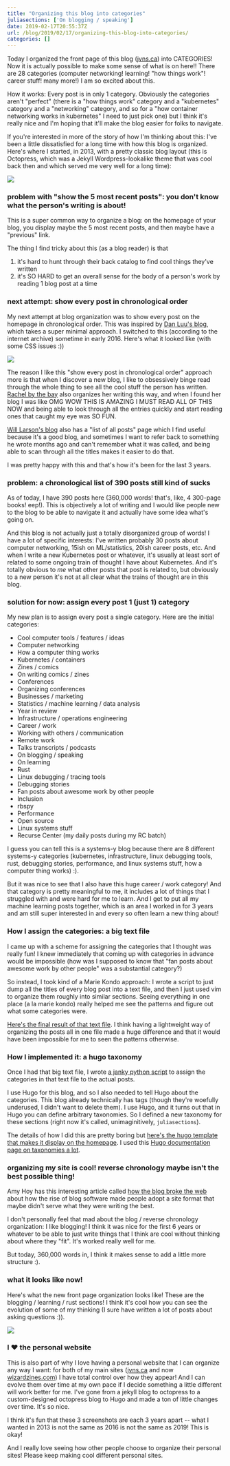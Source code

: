 ```yaml
---
title: "Organizing this blog into categories"
juliasections: ['On blogging / speaking']
date: 2019-02-17T20:55:37Z
url: /blog/2019/02/17/organizing-this-blog-into-categories/
categories: []
---
```


Today I organized the front page of this blog ([jvns.ca](https://jvns.ca)) into CATEGORIES! Now it
is actually possible to make some sense of what is on here!! There are 28 categories (computer networking!
learning! "how things work"! career stuff! many more!) I am so excited about this. 

How it works: Every post is in only 1 category. Obviously the categories aren't "perfect" (there is
a "how things work" category and a "kubernetes" category and a "networking" category, and so for a
"how container networking works in kubernetes" I need to just pick one) but I think it's really nice
and I'm hoping that it'll make the blog easier for folks to navigate.

If you're interested in more of the story of how I'm thinking about this: I've been a little
dissatisfied for a long time with how this blog is organized. Here's where I started, in 2013, with a
pretty classic blog layout (this is Octopress, which was a Jekyll Wordpress-lookalike theme that was
cool back then and which served me very well for a long time):

<img src="https://jvns.ca/images/website-2013.png">


### problem with "show the 5 most recent posts": you don't know what the person's writing is about!

This is a super common way to organize a blog: on the homepage of your blog, you display maybe the 5
most recent posts, and then maybe have a "previous" link.

The thing I find tricky about this (as a blog reader) is that

1. it's hard to hunt through their back catalog to find cool things they've written
1. it's SO HARD to get an overall sense for the body of a person's work by reading 1 blog post at a
   time

### next attempt: show every post in chronological order

My next attempt at blog organization was to show every post on the homepage in chronological order.
This was inspired by [Dan Luu's blog](https://danluu.com), which takes a super minimal approach.
I switched to this (according to the internet archive) sometime in early 2016. Here's what it looked
like (with some CSS issues :))

<img src="https://jvns.ca/images/website-2016.png">


The reason I like this "show every post in chronological order" approach more is that when I discover a
new blog, I like to obsessively binge read through the whole thing to see all the cool stuff the person
has written. [Rachel by the bay](https://rachelbythebay.com/w/) also organizes her writing this way,
and when I found her blog I was like OMG WOW THIS IS AMAZING I MUST READ ALL OF THIS NOW and being
able to look through all the entries quickly and start reading ones that caught my eye was SO FUN.

[Will Larson's blog](https://lethain.com/all-posts/) also has a "list of all posts" page which I
find useful because it's a good blog, and sometimes I want to refer back to something he wrote
months ago and can't remember what it was called, and being able to scan through all the titles
makes it easier to do that.

I was pretty happy with this and that's how it's been for the last 3 years.

### problem: a chronological list of 390 posts still kind of sucks

As of today, I have 390 posts here (360,000 words! that's, like, 4 300-page books! eep!). This is
objectively a lot of writing and I would like people new to the blog to be able to navigate it and
actually have some idea what's going on.

And this blog is not actually just a totally disorganized group of words! I have a lot of specific
interests: I've written probably 30 posts about computer networking, 15ish on ML/statistics, 20ish
career posts, etc. And when I write a new Kubernetes post or whatever, it's usually at least sort of
related to some ongoing train of thought I have about Kubernetes. And it's totally obvious to *me*
what other posts that post is related to, but obviously to a new person it's not at all clear what
the trains of thought are in this blog.

### solution for now: assign every post 1 (just 1) category

My new plan is to assign every post a single category.  Here are the initial categories:

* Cool computer tools / features / ideas
* Computer networking
* How a computer thing works
* Kubernetes / containers
* Zines / comics
* On writing comics / zines
* Conferences
* Organizing conferences
* Businesses / marketing
* Statistics / machine learning / data analysis
* Year in review
* Infrastructure / operations engineering
* Career / work
* Working with others / communication
* Remote work
* Talks transcripts / podcasts
* On blogging / speaking
* On learning
* Rust
* Linux debugging / tracing tools
* Debugging stories
* Fan posts about awesome work by other people
* Inclusion
* rbspy
* Performance
* Open source
* Linux systems stuff
* Recurse Center (my daily posts during my RC batch)

I guess you can tell this is a systems-y blog because there are 8 different systems-y categories
(kubernetes, infrastructure, linux debugging tools, rust, debugging stories, performance, and linux
systems stuff, how a computer thing works) :).

But it was nice to see that I also have this huge career / work category! And that category is
pretty meaningful to me, it includes a lot of things that I struggled with and were hard for me to
learn. And I get to put all my machine learning posts together, which is an area I worked in for 3
years and am still super interested in and every so often learn a new thing about!

### How I assign the categories: a big text file

I came up with a scheme for assigning the categories that I thought was really fun! I knew
immediately that coming up with categories in advance would be impossible (how was I supposed to
know that "fan posts about awesome work by other people" was a substantial category?) 

So instead, I took kind of a Marie Kondo approach: I wrote a script to just dump all the titles of
every blog post into a text file, and then I just used vim to organize them roughly into similar
sections. Seeing everything in one place (a la marie kondo) really helped me see the patterns and
figure out what some categories were.

[Here's the final result of that text file](https://github.com/jvns/jvns.ca/blob/2f7b2723994628a5348069dd87b3df68c2f0285c/scripts/titles.txt).
I think having a lightweight way of organizing the posts all in one file made a huge difference and
that it would have been impossible for me to seen the patterns otherwise.

### How I implemented it: a hugo taxonomy

Once I had that big text file, I wrote [a janky python script](https://github.com/jvns/jvns.ca/blob/2f7b2723994628a5348069dd87b3df68c2f0285c/scripts/parse_titles.py) to assign the categories in that text file to the actual posts.

I use Hugo for this blog, and so I also needed to tell Hugo about the categories. This blog already technically
has tags (though they're woefully underused, I didn't want to delete them). I use Hugo, and it turns
out that in Hugo you can define arbitrary taxonomies. So I defined a new taxonomy for these sections
(right now it's called, unimaginitively, `juliasections`).

The details of how I did this are pretty boring but [here's the hugo template that makes it display on the homepage](https://github.com/jvns/jvns.ca/blob/2f7b2723994628a5348069dd87b3df68c2f0285c/scripts/parse_titles.py). I used this [Hugo documentation page on taxonomies a lot](https://gohugo.io/templates/taxonomy-templates/).

### organizing my site is cool! reverse chronology maybe isn't the best possible thing!

Amy Hoy has this interesting article called [how the blog broke the
web](https://stackingthebricks.com/how-blogs-broke-the-web/) about how the rise of blog software 
made people adopt a site format that maybe didn't serve what they were writing the best. 

I don't personally feel that mad about the blog / reverse chronology organization: I like blogging!
I think it was nice for the first 6 years or whatever to be able to just write things that I think
are cool without thinking about where they "fit". It's worked really well for me.

But today, 360,000 words in, I think it makes sense to add a little more structure :).

### what it looks like now!

Here's what the new front page organization looks like! These are the blogging / learning / rust
sections! I think it's cool how you can see the evolution of some of my thinking (I sure have
written a lot of posts about asking questions :)).

<img src="https://jvns.ca/images/website-2019.png">

### I ❤ the personal website

This is also part of why I love having a personal website that I can organize any way I want: for
both of my main sites ([jvns.ca](https://jvns.ca) and now
[wizardzines.com](https://wizardzines.com)) I have total control over how they appear! And I can
evolve them over time at my own pace if I decide something a little different will work better for
me. I've gone from a jekyll blog to octopress to a custom-designed octopress blog to Hugo and made a
ton of little changes over time. It's so nice.

I think it's fun that these 3 screenshots are each 3 years apart -- what I wanted in 2013 is
not the same as 2016 is not the same as 2019! This is okay!

And I really love seeing how other people choose to organize their personal sites! Please keep
making cool different personal sites.
